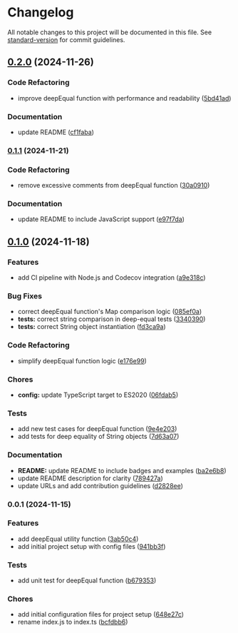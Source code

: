 # Changelog

All notable changes to this project will be documented in this file. See [standard-version](https://github.com/conventional-changelog/standard-version) for commit guidelines.

## [0.2.0](https://github.com/mallikcheripally/deep-equal-js/compare/v0.1.1...v0.2.0) (2024-11-26)


### Code Refactoring

* improve deepEqual function with performance and readability ([5bd41ad](https://github.com/mallikcheripally/deep-equal-js/commit/5bd41adb44647988770e570d3ac85abf28f0f225))


### Documentation

* update README ([cf1faba](https://github.com/mallikcheripally/deep-equal-js/commit/cf1faba2d1a4f0f268cbf7a76e29dab8f88da320))

### [0.1.1](https://github.com/mallikcheripally/deep-equal-js/compare/v0.1.0...v0.1.1) (2024-11-21)


### Code Refactoring

* remove excessive comments from deepEqual function ([30a0910](https://github.com/mallikcheripally/deep-equal-js/commit/30a09104a789a6b48539b6e2c57f590b0a676694))


### Documentation

* update README to include JavaScript support ([e97f7da](https://github.com/mallikcheripally/deep-equal-js/commit/e97f7daf7277aec4a5fbfc6fc053fa39ac55f042))

## [0.1.0](https://github.com/mallikcheripally/deep-equal-js/compare/v0.0.1...v0.1.0) (2024-11-18)


### Features

* add CI pipeline with Node.js and Codecov integration ([a9e318c](https://github.com/mallikcheripally/deep-equal-js/commit/a9e318c3bc087d955ef4b455f9401b73909b4ed8))


### Bug Fixes

* correct deepEqual function's Map comparison logic ([085ef0a](https://github.com/mallikcheripally/deep-equal-js/commit/085ef0aecf97a4d1f00e140602ba114dc8313c6b))
* **tests:** correct string comparison in deep-equal tests ([3340390](https://github.com/mallikcheripally/deep-equal-js/commit/3340390e188ab4981864b29e7abb4b24cc9a34fa))
* **tests:** correct String object instantiation ([fd3ca9a](https://github.com/mallikcheripally/deep-equal-js/commit/fd3ca9af3c50d6d8ac70d492aeb44d970fefeb98))


### Code Refactoring

* simplify deepEqual function logic ([e176e99](https://github.com/mallikcheripally/deep-equal-js/commit/e176e997bead84c19c04a28f704292f9ebf91b51))


### Chores

* **config:** update TypeScript target to ES2020 ([06fdab5](https://github.com/mallikcheripally/deep-equal-js/commit/06fdab568cd1cc16b66b2e34207a10e568aaa362))


### Tests

* add new test cases for deepEqual function ([9e4e203](https://github.com/mallikcheripally/deep-equal-js/commit/9e4e2031c6ccccbe7f1fe94438d31fefa095f1b3))
* add tests for deep equality of String objects ([7d63a07](https://github.com/mallikcheripally/deep-equal-js/commit/7d63a073e16bbe56cd0ea4c80a857b6cb548278b))


### Documentation

* **README:** update README to include badges and examples ([ba2e6b8](https://github.com/mallikcheripally/deep-equal-js/commit/ba2e6b8020261a829f5c79c54cad270788a9b69a))
* update README description for clarity ([789427a](https://github.com/mallikcheripally/deep-equal-js/commit/789427a7b3997e922bf223834c22dc1e27b66b1f))
* update URLs and add contribution guidelines ([d2828ee](https://github.com/mallikcheripally/deep-equal-js/commit/d2828ee359fb884aa4690f5f8692a58c7d841d03))

### 0.0.1 (2024-11-15)


### Features

* add deepEqual utility function ([3ab50c4](https://github.com/mallikcheripally/colore-js/commit/3ab50c47eb5554c9cf01d98fc1822b5bcf7f48d3))
* add initial project setup with config files ([941bb3f](https://github.com/mallikcheripally/colore-js/commit/941bb3f92eaaa097efef8ae5799a34bd6f3b0afd))


### Tests

* add unit test for deepEqual function ([b679353](https://github.com/mallikcheripally/colore-js/commit/b67935378abf00f239108f87b6919760ba1d337c))


### Chores

* add initial configuration files for project setup ([648e27c](https://github.com/mallikcheripally/colore-js/commit/648e27c70f2cee7f549bba42f6eea335c200d455))
* rename index.js to index.ts ([bcfdbb6](https://github.com/mallikcheripally/colore-js/commit/bcfdbb67d6559e45b024f64fbb8a4b6d10f62f0a))
